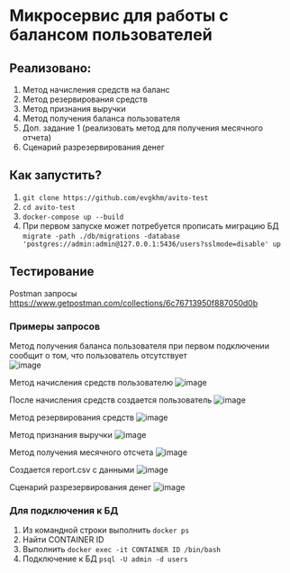 # Микросервис для работы с балансом пользователей
## Реализовано:
1. Метод начисления средств на баланс
2. Метод резервирования средств
3. Метод признания выручки
4. Метод получения баланса пользователя
5. Доп. задание 1 (реализовать метод для получения месячного отчета)
6. Сценарий разрезервирования денег

## Как запустить?
1. `git clone https://github.com/evgkhm/avito-test`
2. `cd avito-test`
3. `docker-compose up --build`  
4. При первом запуске может потребуется прописать миграцию БД
`migrate -path ./db/migrations -database 'postgres://admin:admin@127.0.0.1:5436/users?sslmode=disable' up`

## Тестирование
Postman запросы
https://www.getpostman.com/collections/6c76713950f887050d0b

### Примеры запросов
Метод получения баланса пользователя при первом подключении сообщит о том, что пользователь отсутствует  
![image](https://user-images.githubusercontent.com/110117813/200485739-49d09784-19c7-4b3a-a6e0-546b69446bdd.png)

Метод начисления средств пользователю
![image](https://user-images.githubusercontent.com/110117813/200485869-265a0a38-c134-4be5-b804-23c980c3ad9a.png)

После начисления средств создается пользователь
![image](https://user-images.githubusercontent.com/110117813/200486013-d32bc55b-a06a-4a75-902a-cc545d91dd43.png)

Метод резервирования средств
![image](https://user-images.githubusercontent.com/110117813/200486301-a5518a68-f5fd-4fca-91f1-d254a0bcb095.png)

Метод признания выручки
![image](https://user-images.githubusercontent.com/110117813/200486427-dc44a251-d3e6-4631-942d-0d9ea5928d15.png)

Метод получения месячного отсчета 
![image](https://user-images.githubusercontent.com/110117813/200486587-d9018696-7f8a-4d5d-8a03-c7757563b69e.png)

Создается report.csv с данными
![image](https://user-images.githubusercontent.com/110117813/200488259-66a79c3d-a8f9-4b45-bb84-6cf2d99e103e.png)

Сценарий разрезервирования денег
![image](https://user-images.githubusercontent.com/110117813/200497194-c0ff6a0a-b889-49ed-8086-abfdb4520335.png)


### Для подключения к БД
1. Из командной строки выполнить `docker ps`
2. Найти CONTAINER ID
3. Выполнить `docker exec -it CONTAINER ID /bin/bash`
4. Подключение к БД `psql -U admin -d users`
